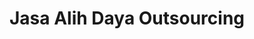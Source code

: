 ---
id: 85
title : Jasa Alih Daya Outsourcing
linkurl: https://drive.google.com/drive/folders/1kRzy3QPkf9-VVm-RkNPdhFuJk5lSuK89?usp=sharing
fitur: aspekpajak
category: aspekpajak
createdTime : 31/07/2019
modifiedTime : 06/01/2010
topik: Mini Version
img: welder.png
---